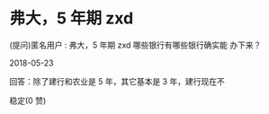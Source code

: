 # 弗大，5 年期 zxd

(提问)匿名用户 : 弗大，5 年期 zxd 哪些银行有哪些银行确实能 办下来？

2018-05-23

回答：除了建行和农业是 5 年，其它基本是 3 年，建行现在不

稳定(0 赞)